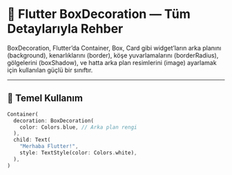# 🎨 Flutter BoxDecoration — Tüm Detaylarıyla Rehber

BoxDecoration, Flutter’da Container, Box, Card gibi widget’ların arka planını (background), kenarlıklarını (border), köşe yuvarlamalarını (borderRadius), gölgelerini (boxShadow), ve hatta arka plan resimlerini (image) ayarlamak için kullanılan güçlü bir sınıftır.

---
## 🧩 Temel Kullanım

```dart
Container(
  decoration: BoxDecoration(
    color: Colors.blue, // Arka plan rengi
  ),
  child: Text(
    "Merhaba Flutter!",
    style: TextStyle(color: Colors.white),
  ),
)
```
